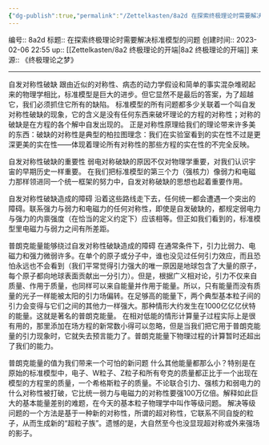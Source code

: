 ```yaml
---
{"dg-publish":true,"permalink":"/Zettelkasten/8a2d 在探索终极理论时需要解决标准模型的问题/","dgPassFrontmatter":true}
---
```


编号:: 8a2d
标题:: 在探索终极理论时需要解决标准模型的问题
创建时间:: 2023-02-06 22:55
up:: [[Zettelkasten/8a2 终极理论的开端\|8a2 终极理论的开端]]
来源:: 《终极理论之梦》

---

自发对称性破缺
跟由近似的对称性、病态的动力学假设和简单的事实混杂堆砌起来的物理学相比，标准模型是巨大的进步。但它显然不是最后的答案，为了超越它，我们必须抓住它所有的缺陷。
标准模型的所有问题都多少关联着一个叫自发对称性破缺的现象，它的含义是没有任何东西来破坏理论的方程的对称性；对称的破缺是在方程的各个解中自发出现的。
正是对称性原理给我们的理论带来许多美的东西：破缺的对称性是典型的柏拉图理念：我们在实验室看到的实在性不过是更深更美的实在性——体现着理论所有对称性的那些方程的实在性的不完全反映。

自发对称性破缺的重要性
弱电对称破缺的原因不仅对物理学重要，对我们认识宇宙的早期历史一样重要。
在我们把标准模型的第三个力（强核力）像弱力和电磁力那样领进同一个统一框架的努力中，自发对称破缺的思想也起着重要作用。

自发对称性破缺造成的障碍
沿着这些路线走下去，任何统一都会遭遇一个突出的障碍。联系强力与弱力和电磁力的任何对称性，即使是自发破缺的，都规定弱电力与强力的内禀强度（在恰当的定义约定下）应该相等。但正如我们看到的，标准模型里电磁力与弱力之间有所差距。

普朗克能量能够绕过自发对称性破缺造成的障碍
在通常条件下，引力比弱力、电磁力和强力微弱许多。在单个的原子或分子中，谁也没见过任何引力效应，而且恐怕永远也不会看到（我们平常觉得引力强大的唯一原因是地球包含了大量的原子，每个原子都向地球表面贡献出一分引力）。但是，根据广义相对论，引力不仅来自质量、作用于质量，也同样可以来自能量并作用于能量。所以，只有能量而没有质量的光子一样能被太阳的引力场偏转。在足够高的能量下，两个典型基本粒子间的引力会变得与它们之间的其他力一样强大。那种情形大约发生在1000亿亿亿伏特的能量。这就是著名的普朗克能量。
在相对低能的情形计算量子过程实际上是很有用的，那里添加在场方程的新常数小得可以忽略，但是当我们把它用于普朗克能量的引力现象时，它就失去预言能力了。普朗克能量下物理过程的计算暂时还超出了我们的能力。

普朗克能量的值为我们带来一个可怕的新问题
什么其他能量都那么小？特别是在原始的标准模型中，电子、W粒子、Z粒子和所有夸克的质量都正比于一个出现在模型的方程里的质量，一个希格斯粒子的质量。不论联合引力、强核力和弱电力的什么对称性被打破，它比统一弱力与电磁力的对称性要强100万亿倍。解释如此巨大的基本能量差别的难题，在今天的基本粒子物理学中叫作等级问题。
解决等级问题的一个方法是基于一种新的对称性，所谓的超对称性，它联系不同自旋的粒子，从而生成新的“超粒子族”。遗憾的是，大自然至今也没显现超对称或外来强场的影子。


